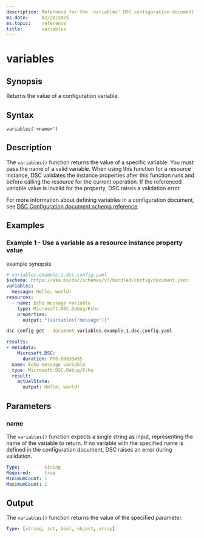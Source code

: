 ```yaml
---
description: Reference for the 'variables' DSC configuration document function
ms.date:     02/28/2025
ms.topic:    reference
title:       variables
---
```


# variables

## Synopsis

Returns the value of a configuration variable.

## Syntax

```Syntax
variables('<name>')
```

## Description

The `variables()` function returns the value of a specific variable. You must pass the name of
a valid variable. When using this function for a resource instance, DSC validates the instance
properties after this function runs and before calling the resource for the current operation. If
the referenced variable value is invalid for the property, DSC raises a validation error.

For more information about defining variables in a configuration document, see
[DSC Configuration document schema reference][01].

## Examples

### Example 1 - Use a variable as a resource instance property value

example synopsis

```yaml
# variables.example.1.dsc.config.yaml
$schema: https://aka.ms/dsc/schemas/v3/bundled/config/document.json
variables:
  message: Hello, world!
resources:
  - name: Echo message variable
    type: Microsoft.DSC.Debug/Echo
    properties:
      output: "[variables('message')]"
```

```bash
dsc config get --document variables.example.1.dsc.config.yaml
```

```yaml
results:
- metadata:
    Microsoft.DSC:
      duration: PT0.0883345S
  name: Echo message variable
  type: Microsoft.DSC.Debug/Echo
  result:
    actualState:
      output: Hello, world!
```

## Parameters

### name

The `variables()` function expects a single string as input, representing the name of the
variable to return. If no variable with the specified name is defined in the configuration
document, DSC raises an error during validation.

```yaml
Type:         string
Required:     true
MinimumCount: 1
MaximumCount: 1
```

## Output

The `variables()` function returns the value of the specified parameter.

```yaml
Type: [string, int, bool, object, array]
```

<!-- Link reference definitions -->

[01]: ../document.md#variables
